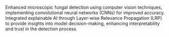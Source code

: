 Enhanced microscopic fungal detection using computer vision techniques, implementing convolutional neural
networks (CNNs) for improved accuracy. Integrated explainable AI through Layer-wise Relevance Propagation
(LRP) to provide insights into model decision-making, enhancing interpretability and trust in the detection
process.
